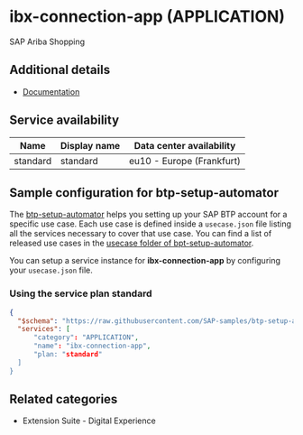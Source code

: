 # ibx-connection-app (APPLICATION)

SAP Ariba Shopping

## Additional details
- [Documentation](https://help.sap.com/docs/ARIBA_SHOP_MOB)

## Service availability

| Name | Display name | Data center availability  |
|------|----------------|---------------------------|
|  standard  |  standard  | eu10 - Europe (Frankfurt)  |

## Sample configuration for btp-setup-automator

The [btp-setup-automator](https://github.com/SAP-samples/btp-setup-automator) helps you setting up your SAP BTP account for a specific use case. Each use case is defined inside a `usecase.json` file listing all the services necessary to cover that use case. You can find a list of released use cases in the [usecase folder of bpt-setup-automator](https://github.com/SAP-samples/btp-setup-automator/tree/main/usecases).

You can setup a service instance for **ibx-connection-app** by configuring your `usecase.json` file.

### Using the service plan **standard**

```json
{
  "$schema": "https://raw.githubusercontent.com/SAP-samples/btp-setup-automator/main/libs/btpsa-usecase.json",
  "services": [
      "category": "APPLICATION",
      "name": "ibx-connection-app",
      "plan: "standard"
  ]
}
```


## Related categories
- Extension Suite - Digital Experience